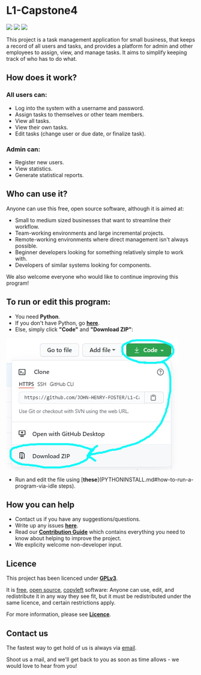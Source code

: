 # L1-Capstone4                                                             

[![](https://img.shields.io/badge/Version-1.0-blue.svg)](https://github.com/JOHN-HENRY-FOSTER/L1-Capstone1)  [![](https://img.shields.io/badge/License-GPLv3-brightgreen.svg)](https://www.gnu.org/licenses/gpl-3.0)  [![](https://img.shields.io/badge/Code%20of%20Conduct-Contributor%20Covenant-yellow.svg?style=flat-square)](http://contributor-covenant.org/version/1/4/)

This project is a task management application for small business, that keeps a record of all users and tasks, and provides a platform for admin and other employees to assign, view, and manage tasks. It aims to simplify keeping track of who has to do what.

## How does it work?     

### All users can:
* Log into the system with a username and password.
* Assign tasks to themselves or other team members.
* View all tasks.
* View their own tasks.
* Edit tasks (change user or due date, or finalize task).

### Admin can:
* Register new users.
* View statistics.
* Generate statistical reports.

## Who can use it? 

Anyone  can use this free, open source software, although it is aimed at:
* Small to medium sized businesses that want to streamline their workflow.
* Team-working environments and large incremental projects.
* Remote-working environments where direct management isn't always possible.
* Beginner developers looking for something relatively simple to work with.
* Developers of similar systems looking for components.

We also welcome everyone who would like to continue improving this program!

## To run or edit this program:

* You need **Python**. 
* If you don't have Python, go [**here**](PYTHONINSTALL.md#installing-and-running-python).
* Else, simply click **"Code"** and **"Download ZIP"**:
  
![](Github-images/0.jpg)

* Run and edit the file using [**these**](PYTHONINSTALL.md#how-to-run-a-program-via-idle steps).
	  
## How you can help

* Contact us if you have any suggestions/questions.
* Write up any issues [**here**](https://github.com/JOHN-HENRY-FOSTER/L1-Capstone4/issues).
* Read our [**Contribution Guide**](CONTRIBUTING.md#contributing) which contains everything you need to know about helping to improve the project. 
* We explicity welcome non-developer input.

## Licence

This project has been licenced under [**GPLv3**](https://www.gnu.org/licenses/gpl-3.0.html).  

It is [free](https://www.gnu.org/philosophy/free-sw.html), [open source](https://opensource.org/osd), [copyleft](https://www.gnu.org/licenses/copyleft.en.html) software: 
Anyone can use, edit, and redistribute it in any way they see fit, but it must be redistributed under the same licence, and certain restrictions apply.

For more information, please see [**Licence**](LICENCE.md#licence).

## Contact us

The fastest way to get hold of us is always via [email](mailto:anoxicdrollie@gmail.com).

Shoot us a mail, and we'll get back to you as soon as time allows - we would love to hear from you!
